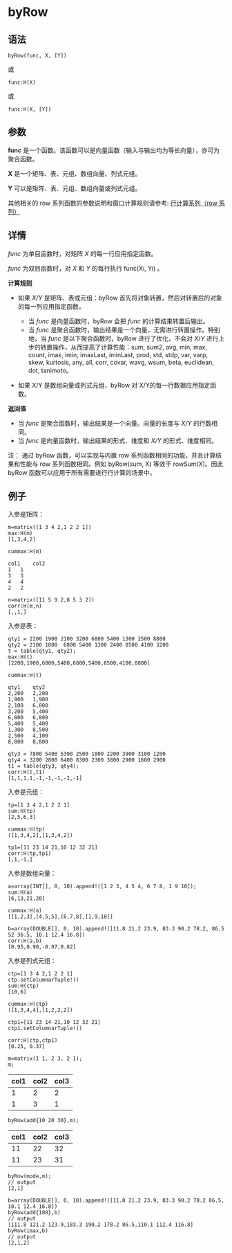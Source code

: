 # byRow

## 语法

`byRow(func, X, [Y])`

或

`func:H(X)`

或

`func:H(X, [Y])`

## 参数

**func** 是一个函数。该函数可以是向量函数（输入与输出均为等长向量），亦可为聚合函数。

**X** 是一个矩阵、表、元组、数组向量、列式元组。

**Y** 可以是矩阵、表、元组、数组向量或列式元组。

其他相关的 row 系列函数的参数说明和窗口计算规则请参考: [行计算系列（row 系列）](../themes/rowFunctions.html)

## 详情

*func* 为单目函数时，对矩阵 *X*
的每一行应用指定函数。

*func* 为双目函数时，对 *X* 和 *Y* 的每行执行 func(Xi, Yi) 。

**计算规则**

* 如果 *X/Y* 是矩阵、表或元组：byRow 首先将对象转置，然后对转置后的对象的每一列应用指定函数。

  + 当 *func* 是向量函数时，byRow 会把 *func* 的计算结果转置后输出。
  + 当 *func* 是聚合函数时，输出结果是一个向量，无需进行转置操作。特别地，当 *func*
    是以下聚合函数时，byRow 进行了优化，不会对 *X*/*Y* 进行上步的转置操作，从而提高了计算性能：sum,
    sum2, avg, min, max, count, imax, imin, imaxLast, iminLast, prod,
    std, stdp, var, varp, skew, kurtosis, any, all, corr, covar, wavg,
    wsum, beta, euclidean, dot, tanimoto。
* 如果 X/Y 是数组向量或列式元组，byRow 对 X/Y的每一行数据应用指定函数。

**返回值**

* 当 *func* 是聚合函数时，输出结果是一个向量。向量的长度与 *X/Y* 的行数相同。
* 当 *func* 是向量函数时，输出结果的形式、维度和 *X/Y* 的形式、维度相同。

注： 通过 byRow 函数，可以实现与内置 row
系列函数相同的功能，并且计算结果和性能与 row 系列函数相同。例如 byRow(sum, X) 等效于 rowSum(X)。因此 byRow
函数可以应用于所有需要进行行计算的场景中。

## 例子

入参是矩阵：

```
m=matrix([1 3 4 2,1 2 2 1])
max:H(m)
[1,3,4,2]

cummax:H(m)

col1	col2
1	1
3	3
4	4
2	2

n=matrix([11 5 9 2,8 5 3 2])
corr:H(m,n)
[,,1,]
```

入参是表：

```
qty1 = 2200 1900 2100 3200 6800 5400 1300 2500 8800
qty2 = 2100 1800  6800 5400 1300 2400 8500 4100 3200
t = table(qty1, qty2);
max:H(t)
[2200,1900,6800,5400,6800,5400,8500,4100,8800]

cummax:H(t)

qty1	qty2
2,200	2,200
1,900	1,900
2,100	6,800
3,200	5,400
6,800	6,800
5,400	5,400
1,300	8,500
2,500	4,100
8,800	8,800

qty3 = 7800 5400 5300 2500 1800 2200 3900 3100 1200
qty4 = 3200 2800 6400 8300 2300 3800 2900 1600 2900
t1 = table(qty3, qty4);
corr:H(t,t1)
[1,1,1,1,-1,-1,-1,-1,-1]
```

入参是元组：

```
tp=[1 3 4 2,1 2 2 1]
sum:H(tp)
[2,5,6,3]

cummax:H(tp)
([1,3,4,2],[1,3,4,2])

tp1=[11 23 14 21,10 12 32 21]
corr:H(tp,tp1)
[,1,-1,]
```

入参是数组向量：

```
a=array(INT[], 0, 10).append!([1 2 3, 4 5 4, 6 7 8, 1 9 10]);
sum:H(a)
[6,13,21,20]

cummax:H(a)
[[1,2,3],[4,5,5],[6,7,8],[1,9,10]]

b=array(DOUBLE[], 0, 10).append!([11.8 21.2 23.9, 83.3 90.2 78.2, 86.5 52 36.5, 10.1 12.4 16.8])
corr:H(a,b)
[0.95,0.90,-0.97,0.82]
```

入参是列式元组：

```
ctp=[1 3 4 2,1 2 2 1]
ctp.setColumnarTuple!()
sum:H(ctp)
[10,6]

cummax:H(ctp)
([1,3,4,4],[1,2,2,2])

ctp1=[11 23 14 21,10 12 32 21]
ctp1.setColumnarTuple!()

corr:H(ctp,ctp1)
[0.25, 0.37]
```

```
m=matrix(1 1, 2 3, 2 1);
m;
```

| col1 | col2 | col3 |
| --- | --- | --- |
| 1 | 2 | 2 |
| 1 | 3 | 1 |

```
byRow(add{10 20 30},m);
```

| col1 | col2 | col3 |
| --- | --- | --- |
| 11 | 22 | 32 |
| 11 | 23 | 31 |

```
byRow(mode,m);
// output
[2,1]
```

```
b=array(DOUBLE[], 0, 10).append!([11.8 21.2 23.9, 83.3 90.2 78.2 86.5, 10.1 12.4 16.8])
byRow(add{100},b)
// output
[111.8 121.2 123.9,183.3 190.2 178.2 86.5,110.1 112.4 116.8]
byRow(imax,b)
// output
[2,1,2]
```

